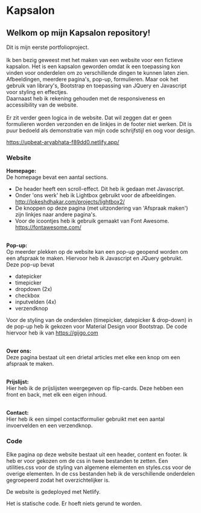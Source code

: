 # Kapsalon

## Welkom op mijn Kapsalon repository!

Dit is mijn eerste portfolioproject.\
\
Ik ben bezig geweest met het maken van een website voor een fictieve kapsalon. Het is een kapsalon geworden omdat ik een toepassing kon 
vinden voor onderdelen om zo verschillende dingen te kunnen laten zien. Afbeeldingen, meerdere pagina's, pop-up, formulieren. 
Maar ook het gebruik van library's, Bootstrap en toepassing van JQuery en Javascript voor styling en effectjes.  
Daarnaast heb ik rekening gehouden met de responsiveness en accessibility van de website.\
\
Er zit verder geen logica in de website. Dat wil zeggen dat er geen formulieren worden verzonden en de linkjes in de footer niet werken. Dit is puur bedoeld als demonstratie van mijn code schrijfstijl en oog voor design.

https://upbeat-aryabhata-f89dd0.netlify.app/


### Website
**Homepage:**\
De homepage bevat een aantal sections. 
- De header heeft een scroll-effect. Dit heb ik gedaan met Javascript.
- Onder 'ons werk' heb ik Lightbox gebruikt voor de afbeeldingen. http://lokeshdhakar.com/projects/lightbox2/
- De knoppen op deze pagina (met uitzondering van 'Afspraak maken') zijn linkjes naar andere pagina's.
- Voor de icoontjes heb ik gebruik gemaakt van Font Awesome. https://fontawesome.com/

\
**Pop-up:**\
Op meerder plekken op de website kan een pop-up geopend worden om een afspraak te maken. Hiervoor heb ik Javascript en JQuery gebruikt.
Deze pop-up bevat
- datepicker
- timepicker
- dropdown (2x)
- checkbox
- inputvelden (4x)
- verzendknop

Voor de styling van de onderdelen (timepicker, datepicker & drop-down) in de pop-up heb ik gekozen voor Material Design voor Bootstrap. 
De code hiervoor heb ik van https://gijgo.com 

\
**Over ons:**\
Deze pagina bestaat uit een drietal articles met elke een knop om een afspraak te maken. 

\
**Prijslijst:**\
Hier heb ik de prijslijsten weergegeven op flip-cards. Deze hebben een front en back, met elk een eigen inhoud.

\
**Contact:**\
Hier heb ik een simpel contactformulier gebruikt met een aantal invoervelden en een verzendknop.


### Code
Elke pagina op deze website bestaat uit een header, content en footer.
Ik heb er voor gekozen om de css in twee bestanden te zetten. Een utilities.css voor de styling van algemene elementen en styles.css 
voor de overige elementen. 
In de css bestanden heb ik de verschillende onderdelen gegroepeerd zodat het overzichtelijker is.

De website is gedeployed met Netlify.

Het is statische code. Er hoeft niets gerund te worden.


